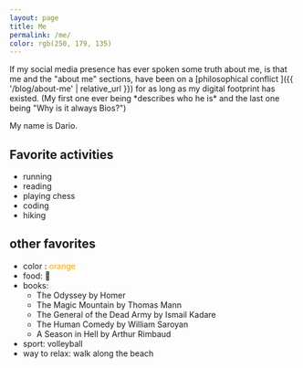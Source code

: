 ```yaml
---
layout: page
title: Me
permalink: /me/
color: rgb(250, 179, 135)
---
```


If my social media presence has ever spoken some truth about me, is that me and the "about me" sections, have been on a [philosophical conflict ]({{ '/blog/about-me' | relative_url }}) for as long as my digital footprint has existed. (My first one ever being \*describes who he is\* and the last one being "Why is it always Bios?")


My name is Dario.

## Favorite activities

- running
- reading
- playing chess
- coding
- hiking

## other favorites

- color : <span style="color: orange;">orange</span>
- food: <span>🍝</span>
- books:
  - The Odyssey by Homer
  - The Magic Mountain by Thomas Mann
  - The General of the Dead Army by Ismail Kadare
  - The Human Comedy by William Saroyan
  - A Season in Hell by Arthur Rimbaud
- sport: volleyball
- way to relax: walk along the beach
